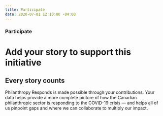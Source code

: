 ```yaml
---
title: Participate
date: 2020-07-01 12:10:00 -04:00
---
```


### Participate
# Add your story to support this initiative

## Every story counts

Philanthropy Responds is made possible through your contributions. Your data helps provide a more complete picture of how the Canadian philanthropic sector is responding to the COVID-19 crisis — and helps all of us pinpoint gaps and where we can collaborate to multiply our impact.
